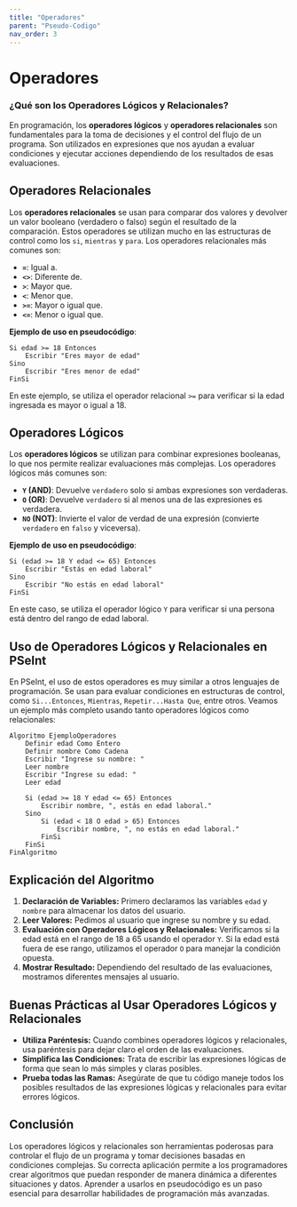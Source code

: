 ```yaml
---
title: "Operadores"
parent: "Pseudo-Codigo"
nav_order: 3
---
```


# Operadores

### ¿Qué son los Operadores Lógicos y Relacionales?

En programación, los **operadores lógicos** y **operadores relacionales** son fundamentales para la toma de decisiones y el control del flujo de un programa. Son utilizados en expresiones que nos ayudan a evaluar condiciones y ejecutar acciones dependiendo de los resultados de esas evaluaciones.

## Operadores Relacionales

Los **operadores relacionales** se usan para comparar dos valores y devolver un valor booleano (verdadero o falso) según el resultado de la comparación. Estos operadores se utilizan mucho en las estructuras de control como los `si`, `mientras` y `para`. Los operadores relacionales más comunes son:

- **`=`**: Igual a.
- **`<>`**: Diferente de.
- **`>`**: Mayor que.
- **`<`**: Menor que.
- **`>=`**: Mayor o igual que.
- **`<=`**: Menor o igual que.

**Ejemplo de uso en pseudocódigo**:

```plaintext
Si edad >= 18 Entonces
    Escribir "Eres mayor de edad"
Sino
    Escribir "Eres menor de edad"
FinSi
```

En este ejemplo, se utiliza el operador relacional `>=` para verificar si la edad ingresada es mayor o igual a 18.

## Operadores Lógicos

Los **operadores lógicos** se utilizan para combinar expresiones booleanas, lo que nos permite realizar evaluaciones más complejas. Los operadores lógicos más comunes son:

- **`Y` (AND)**: Devuelve `verdadero` solo si ambas expresiones son verdaderas.
- **`O` (OR)**: Devuelve `verdadero` si al menos una de las expresiones es verdadera.
- **`NO` (NOT)**: Invierte el valor de verdad de una expresión (convierte `verdadero` en `falso` y viceversa).

**Ejemplo de uso en pseudocódigo**:

```plaintext
Si (edad >= 18 Y edad <= 65) Entonces
    Escribir "Estás en edad laboral"
Sino
    Escribir "No estás en edad laboral"
FinSi
```

En este caso, se utiliza el operador lógico `Y` para verificar si una persona está dentro del rango de edad laboral.

## Uso de Operadores Lógicos y Relacionales en PSeInt

En PSeInt, el uso de estos operadores es muy similar a otros lenguajes de programación. Se usan para evaluar condiciones en estructuras de control, como `Si...Entonces`, `Mientras`, `Repetir...Hasta Que`, entre otros. Veamos un ejemplo más completo usando tanto operadores lógicos como relacionales:

```plaintext
Algoritmo EjemploOperadores
    Definir edad Como Entero
    Definir nombre Como Cadena
    Escribir "Ingrese su nombre: "
    Leer nombre
    Escribir "Ingrese su edad: "
    Leer edad

    Si (edad >= 18 Y edad <= 65) Entonces
        Escribir nombre, ", estás en edad laboral."
    Sino
        Si (edad < 18 O edad > 65) Entonces
            Escribir nombre, ", no estás en edad laboral."
        FinSi
    FinSi
FinAlgoritmo
```

## Explicación del Algoritmo

1. **Declaración de Variables:** Primero declaramos las variables `edad` y `nombre` para almacenar los datos del usuario.
2. **Leer Valores:** Pedimos al usuario que ingrese su nombre y su edad.
3. **Evaluación con Operadores Lógicos y Relacionales:** Verificamos si la edad está en el rango de 18 a 65 usando el operador `Y`. Si la edad está fuera de ese rango, utilizamos el operador `O` para manejar la condición opuesta.
4. **Mostrar Resultado:** Dependiendo del resultado de las evaluaciones, mostramos diferentes mensajes al usuario.

## Buenas Prácticas al Usar Operadores Lógicos y Relacionales

- **Utiliza Paréntesis:** Cuando combines operadores lógicos y relacionales, usa paréntesis para dejar claro el orden de las evaluaciones.
- **Simplifica las Condiciones:** Trata de escribir las expresiones lógicas de forma que sean lo más simples y claras posibles.
- **Prueba todas las Ramas:** Asegúrate de que tu código maneje todos los posibles resultados de las expresiones lógicas y relacionales para evitar errores lógicos.

## Conclusión

Los operadores lógicos y relacionales son herramientas poderosas para controlar el flujo de un programa y tomar decisiones basadas en condiciones complejas. Su correcta aplicación permite a los programadores crear algoritmos que puedan responder de manera dinámica a diferentes situaciones y datos. Aprender a usarlos en pseudocódigo es un paso esencial para desarrollar habilidades de programación más avanzadas.
